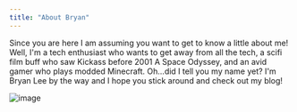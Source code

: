 ```yaml
---
title: "About Bryan"
---
```


Since you are here I am assuming you want to get to know a little about me! Well, I'm a tech enthusiast who wants to get away from all the tech, a scifi film buff who saw Kickass before 2001 A Space Odyssey, and an avid gamer who plays modded Minecraft. Oh...did I tell you my name yet? I'm Bryan Lee by the way and I hope you stick around and check out my blog!

![image](https://user-images.githubusercontent.com/85885483/121989382-093aad80-cd6a-11eb-8ff7-a8e142506a2e.png)
